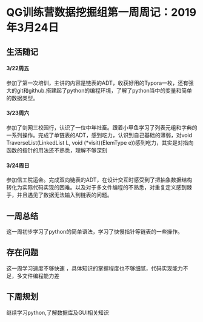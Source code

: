 # QG训练营数据挖掘组第一周周记：2019年3月24日

## 生活随记

#### 3/22周五

参加了第一次培训，主讲的内容是链表的ADT，收获好用的Typora一枚，还有强大的git和github.搭建起了python的编程环境，了解了python当中的变量和简单的数据类型。

#### 3/23周六

参加了剑网三校园行，认识了一位中年社畜。跟着小甲鱼学习了列表元组和字典的一系列操作。完成了单链表的ADT，感到吃力，认识到自己基础的薄弱，对void TraverseList(LinkedList L, void (*visit)(ElemType e))感到吃力，其实是对指向函数的指针的用法还不熟悉，理解不够深刻

#### 3/24周日

参加信工院运会。完成双向链表的ADT，在设计交互时感受到了把抽象数据结构转化为实际代码实现的困难。以及对于多文件编程的不熟悉，对重复定义感到棘手，并且遇见了数据无法输入到链表的问题。

## 一周总结

这一周初步学习了python的简单语法，学习了快慢指针等链表的一些操作。

## 存在问题

这一周学习速度不够快速 ，具体知识的掌握程度也不够细腻，代码实现能力不足，多文件编程能力差

## 下周规划

继续学习python,了解数据库及GUI相关知识

